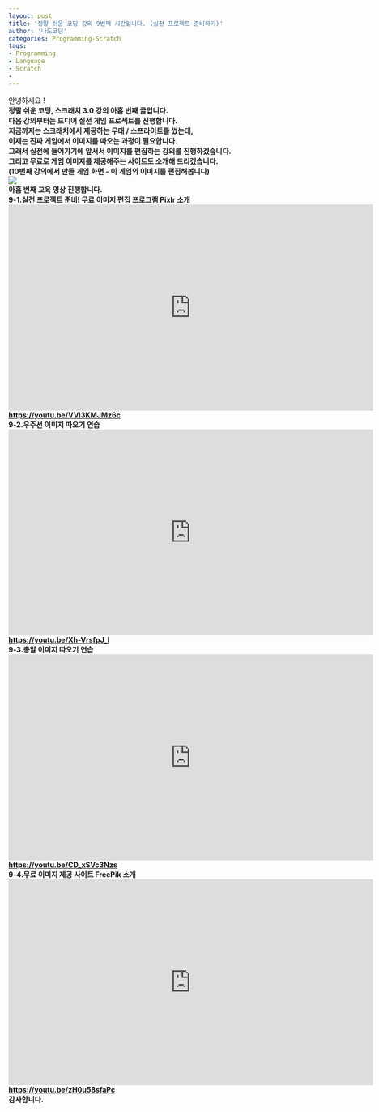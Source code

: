 ```yaml
---
layout: post
title: '정말 쉬운 코딩 강의 9번째 시간입니다. (실전 프로젝트 준비하기)'
author: '나도코딩'
categories: Programming-Scratch
tags:
- Programming
- Language
- Scratch
-
---
```



<script> location.href='https://cafe.naver.com/develoid/855845' ; </script>

<div><span>안녕하세요 !</span></div><div><b></div><div><span>정말 쉬운 코딩, 스크래치 3.0 강의 아홉 번째 글입니다.</span></div><div><b></div><div><span>다음 강의부터는 드디어 실전 게임 프로젝트를 진행합니다.</span></div><div><b></div><div><span>지금까지는 스크래치에서 제공하는 무대 / 스프라이트를 썼는데,</span></div><div><b></div><div><span>이제는 진짜 게임에서 이미지를 따오는 과정이 필요합니다.</span></div><div><b></div><div><span>그래서 실전에 들어가기에 앞서서 이미지를 편집하는 강의를 진행하겠습니다.</span></div><div><b></div><div><span>그리고 무료로 게임 이미지를 제공해주는 사이트도 소개해 드리겠습니다.</span></div><div><b></div><div><span>(10번째 강의에서 만들 게임 화면 - 이 게임의 이미지를 편집해봅니다)</span></div><div><img src="https://cafeptthumb-phinf.pstatic.net/MjAxOTAzMDRfOTQg/MDAxNTUxNjU0MTg4MTIx.iWzzPMerkUW0eSE_70gb7QaRZ0oY8D4i6N6P_EJexJog.c6dl3K-2N99nWstO5SakLH_SskmEyc3f9Lq2Zu_YT7og.GIF.nadocoding/NEW_GIF_1.gif?type=w740"><b></div><div><b></div><div><b></div><div><span>아홉 번째 교육 영상 진행합니다.</span></div><div><b></div><div><span>9-1.실전 프로젝트 준비! 무료 이미지 편집 프로그램 Pixlr 소개</span></div><div><span><iframe src="https://www.youtube.com/embed/VVl3KMJMz6c?wmode=opaque" width="720px" height="407px" frameborder="0" scrolling="no" allowfullscreen="allowfullscreen"></iframe><b></span></div><div><span><a href="https://youtu.be/VVl3KMJMz6c">https://youtu.be/VVl3KMJMz6c</a></span></div><div><b></div><div><span>9-2.우주선 이미지 따오기 연습</span></div><div><span><iframe src="https://www.youtube.com/embed/Xh-VrsfpJ_I?wmode=opaque" width="720px" height="407px" frameborder="0" scrolling="no" allowfullscreen="allowfullscreen"></iframe><b></span></div><div><span><a href="https://youtu.be/Xh-VrsfpJ_I">https://youtu.be/Xh-VrsfpJ_I</a></span></div><div><b></div><div><span>9-3.총알 이미지 따오기 연습</span><span> </span></div><div><iframe src="https://www.youtube.com/embed/CD_xSVc3Nzs?wmode=opaque" width="720px" height="407px" frameborder="0" scrolling="no" allowfullscreen="allowfullscreen"></iframe><b></div><div><span><a href="https://youtu.be/CD_xSVc3Nzs">https://youtu.be/CD_xSVc3Nzs</a></span></div><div><b></div><div><span>9-4.무료 이미지 제공 사이트 FreePik 소개</span></div><div><span><iframe src="https://www.youtube.com/embed/zH0u58sfaPc?wmode=opaque" width="720px" height="407px" frameborder="0" scrolling="no" allowfullscreen="allowfullscreen"></iframe><b></span></div><div><span><a href="https://youtu.be/zH0u58sfaPc">https://youtu.be/zH0u58sfaPc</a></span></div><div><b></div><div><b></div><div><span>감사합니다.</span></div>
